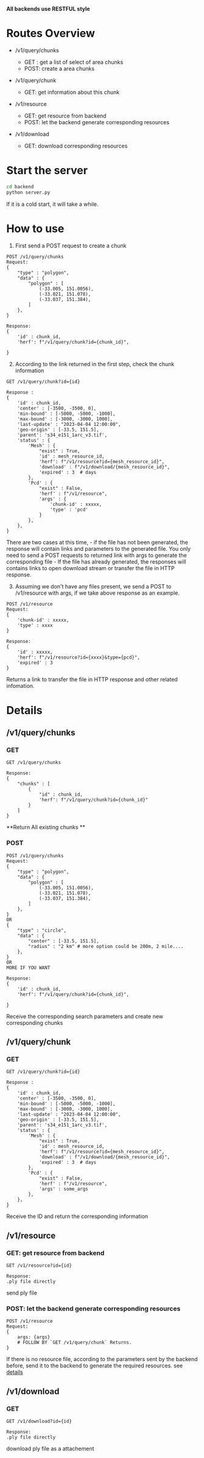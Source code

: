 **All backends use RESTFUL style**
# Routes Overview
- /v1/query/chunks
    - GET : get a list of select of area chunks
    - POST: create a area chunks
- /v1/query/chunk
    - GET: get information about this chunk

- /v1/resource
    - GET: get resource from backend
    - POST: let the backend generate corresponding resources
- /v1/download
    - GET: download corresponding resources
# Start the server
```bash
cd backend
python server.py
```
If it is a cold start, it will take a while.

# How to use
1. First send a POST request to create a chunk
``` 
POST /v1/query/chunks
Request:
{
    "type" : "polygon",
    "data" : {
        "polygon" : [
            (-33.005, 151.0056),
            (-33.021, 151.078),
            (-33.037, 151.384),
        ]
    },
}

Response:
{
    'id' : chunk_id,
    'herf': f"/v1/query/chunk?id={chunk_id}", 
    
}
```
2. According to the link returned in the first step, check the chunk information
```
GET /v1/query/chunk?id={id}

Response :
{
    'id' : chunk_id,
    'center' : [-3500, -3500, 0],
    'min-bound' : [-5000, -5000, -1000],
    'max-bound' : [-3000, -3000, 1000],
    'last-update' : "2023-04-04 12:00:00",
    'geo-origin' : [-33.5, 151.5],
    'parent': 's34_e151_1arc_v3.tif',
    'status' : {
        'Mesh' : {
            "exist" : True,
            'id' : mesh_resource_id,
            'herf': f"/v1/resource?id={mesh_resource_id}", 
            'download' : f"/v1/download/{mesh_resource_id}",
            'expired' : 3  # days
        },
        'Pcd' : {
            "exist" : False,
            'herf' : f"/v1/resource",
            'args' : {
                'chunk-id' : xxxxx,
                'type' : 'pcd'
            }
        },
    },
}
```
There are two cases at this time, 
    - if the file has not been generated, the response will contain links and parameters to the generated file. You only need to send a POST requests to returned link with args to generate the corresponding file
    - If the file has already generated, the responses will contains links to open download stream or transfer the file in HTTP response.
    
3. Assuming we don't have any files present, we send a POST to /v1/resource with args, if we take above response as an example.
```
POST /v1/resource
Request:
{
    'chunk-id' : xxxxx,
    'type' : xxxx
}

Response:
{
    'id' : xxxxx,
    'herf': f"/v1/resource?id={xxxx}&type={pcd}",
    'expired' : 3
}  

```
Returns a link to transfer the file in HTTP response and other related infomation.


# Details
## /v1/query/chunks
### GET
```
GET /v1/query/chunks

Response: 
{
    "chunks" : [
        {
            "id" : chunk_id,
            'herf': f"/v1/query/chunk?id={chunk_id}"
        }
    ]
}

```
**Return All existing chunks ** 


### POST

```
POST /v1/query/chunks
Request:
{
    "type" : "polygon",
    "data" : {
        "polygon" : [
            (-33.005, 151.0056),
            (-33.021, 151.078),
            (-33.037, 151.384),
        ]
    },
}
OR
{
    "type" : "circle",
    "data" : {
        "center" : [-33.5, 151.5],
        "radius" : "2 km" # more option could be 200m, 2 mile....
    },
}
OR 
MORE IF YOU WANT

Response:
{
    'id' : chunk_id,
    'herf': f"/v1/query/chunk?id={chunk_id}", 
    
}

```
Receive the corresponding search parameters and create new corresponding chunks


## /v1/query/chunk
### GET
```
GET /v1/query/chunk?id={id}

Response :
{
    'id' : chunk_id,
    'center' : [-3500, -3500, 0],
    'min-bound' : [-5000, -5000, -1000],
    'max-bound' : [-3000, -3000, 1000],
    'last-update' : "2023-04-04 12:00:00",
    'geo-origin' : [-33.5, 151.5],
    'parent': 's34_e151_1arc_v3.tif',
    'status' : {
        'Mesh' : {
            "exist" : True,
            'id' : mesh_resource_id,
            'herf': f"/v1/resource?id={mesh_resource_id}", 
            'download' : f"/v1/download/{mesh_resource_id}",
            'expired' : 3  # days
        },
        'Pcd' : {
            "exist" : False,
            'herf' : f"/v1/resource",
            'args' : some_args
        },
    },
}

```
Receive the ID and return the corresponding information

## /v1/resource
### GET: get resource from backend
```
GET /v1/resource?id={id}

Response:
.ply file directly

```
send ply file

### POST: let the backend generate corresponding resources
```
POST /v1/resource
Request:
{
    args: {args}
    # FOLLOW BY `GET /v1/query/chunk` Returns.
}

```
If there is no resource file, according to the parameters sent by the backend before, send it to the backend to generate the required resources. see [details](#v1querychunk)


## /v1/download
### GET
```
GET /v1/download?id={id}

Response:
.ply file directly

```
download ply file as a attachement
